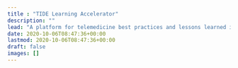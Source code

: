 ```yaml
---
title : "TIDE Learning Accelerator"
description: ""
lead: "A platform for telemedicine best practices and lessons learned in disaster environment"
date: 2020-10-06T08:47:36+00:00
lastmod: 2020-10-06T08:47:36+00:00
draft: false
images: []
---
```

